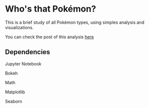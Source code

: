 # Who's that Pokémon?
This is a brief study of all Pokémon types, using simples analysis and visualizations.

You can check the post of this analysis [here](https://shiguelita.github.io/notebook/2018-07-18-whos_that_pokemon/)

## Dependencies
Jupyter Notebook

Bokeh

Math

Matplotlib

Seaborn
